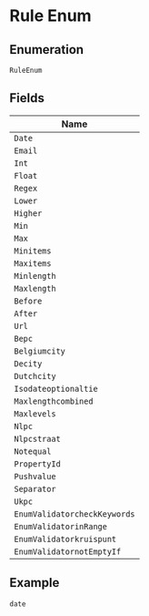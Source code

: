 
# Rule Enum

## Enumeration

`RuleEnum`

## Fields

| Name |
|  --- |
| `Date` |
| `Email` |
| `Int` |
| `Float` |
| `Regex` |
| `Lower` |
| `Higher` |
| `Min` |
| `Max` |
| `Minitems` |
| `Maxitems` |
| `Minlength` |
| `Maxlength` |
| `Before` |
| `After` |
| `Url` |
| `Bepc` |
| `Belgiumcity` |
| `Decity` |
| `Dutchcity` |
| `Isodateoptionaltie` |
| `Maxlengthcombined` |
| `Maxlevels` |
| `Nlpc` |
| `Nlpcstraat` |
| `Notequal` |
| `PropertyId` |
| `Pushvalue` |
| `Separator` |
| `Ukpc` |
| `EnumValidatorcheckKeywords` |
| `EnumValidatorinRange` |
| `EnumValidatorkruispunt` |
| `EnumValidatornotEmptyIf` |

## Example

```
date
```

